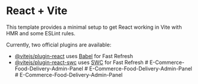 # React + Vite

This template provides a minimal setup to get React working in Vite with HMR and some ESLint rules.

Currently, two official plugins are available:

- [@vitejs/plugin-react](https://github.com/vitejs/vite-plugin-react/blob/main/packages/plugin-react/README.md) uses [Babel](https://babeljs.io/) for Fast Refresh
- [@vitejs/plugin-react-swc](https://github.com/vitejs/vite-plugin-react-swc) uses [SWC](https://swc.rs/) for Fast Refresh
#   E - C o m m e r c e - F o o d - D e l i v e r y - A d m i n - P a n e l  
 #   E - C o m m e r c e - F o o d - D e l i v e r y - A d m i n - P a n e l  
 #   E - C o m m e r c e - F o o d - D e l i v e r y - A d m i n - P a n e l  
 